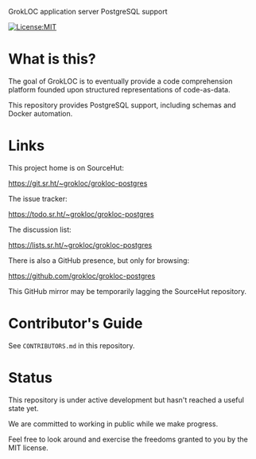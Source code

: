 GrokLOC application server PostgreSQL support

[![License:MIT](https://img.shields.io/badge/License-MIT-yellow.svg)](https://opensource.org/licenses/MIT)

# What is this?

The goal of GrokLOC is to eventually provide a code comprehension platform founded upon
structured representations of code-as-data.

This repository provides PostgreSQL support, including schemas and Docker automation.

# Links

This project home is on SourceHut:

https://git.sr.ht/~grokloc/grokloc-postgres

The issue tracker:

https://todo.sr.ht/~grokloc/grokloc-postgres

The discussion list:

https://lists.sr.ht/~grokloc/grokloc-postgres

There is also a GitHub presence, but only for browsing:

https://github.com/grokloc/grokloc-postgres

This GitHub mirror may be temporarily lagging the SourceHut repository.

# Contributor's Guide

See `CONTRIBUTORS.md` in this repository.

# Status

This repository is under active development but hasn't reached a useful state yet.

We are committed to working in public while we make progress.

Feel free to look around and exercise the freedoms granted to you by the MIT license.


